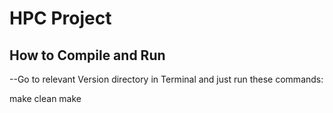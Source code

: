# HPC Project

## How to Compile and Run

--Go to relevant Version directory in Terminal and just run these commands:

make clean
make


